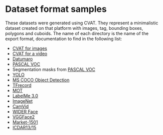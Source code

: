 # Dataset format samples

These datasets were generated using CVAT. They represent a minimalistic dataset created on that platform with images, tag, bounding boxes, polygons and cuboids. The name of each directory is the name of the export format, documentation to find in the following list:

- [CVAT for images](https://openvinotoolkit.github.io/cvat/docs/for-developers/xml_format/#annotation)
- [CVAT for a video](https://openvinotoolkit.github.io/cvat/docs/for-developers/xml_format/#interpolation)
- [Datumaro](https://github.com/openvinotoolkit/datumaro)
- [PASCAL VOC](http://host.robots.ox.ac.uk/pascal/VOC/)
- Segmentation masks from [PASCAL VOC](http://host.robots.ox.ac.uk/pascal/VOC/)
- [YOLO](https://pjreddie.com/darknet/yolo/)
- [MS COCO Object Detection](http://cocodataset.org/#format-data)
- [TFrecord](https://www.tensorflow.org/tutorials/load_data/tfrecord)
- [MOT](https://motchallenge.net/)
- [LabelMe 3.0](http://labelme.csail.mit.edu/Release3.0)
- [ImageNet](http://www.image-net.org)
- [CamVid](http://mi.eng.cam.ac.uk/research/projects/VideoRec/CamVid/)
- [WIDER Face](http://shuoyang1213.me/WIDERFACE/)
- [VGGFace2](https://github.com/ox-vgg/vgg_face2)
- [Market-1501](https://www.aitribune.com/dataset/2018051063)
- [ICDAR13/15](https://rrc.cvc.uab.es/?ch=2)
